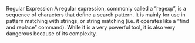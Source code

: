 Regular Expression
A regular expression, commonly called a “regexp”, is a sequence of characters that define a search pattern.
It is mainly for use in pattern matching with strings, or string matching (i.e. it operates like a “find and replace” command).
While it is a very powerful tool, it is also very dangerous because of its complexity.
